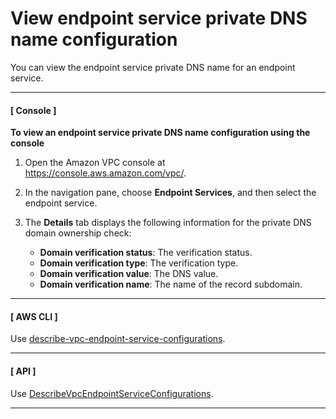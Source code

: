 # View endpoint service private DNS name configuration<a name="view-vpc-endpoint-service-dns-name"></a>

You can view the endpoint service private DNS name for an endpoint service\.

------
#### [ Console ]

**To view an endpoint service private DNS name configuration using the console**

1. Open the Amazon VPC console at [https://console\.aws\.amazon\.com/vpc/](https://console.aws.amazon.com/vpc/)\.

1. In the navigation pane, choose **Endpoint Services**, and then select the endpoint service\.

1. The **Details** tab displays the following information for the private DNS domain ownership check:
   + **Domain verification status**: The verification status\.
   + **Domain verification type**: The verification type\.
   + **Domain verification value**: The DNS value\.
   + **Domain verification name**: The name of the record subdomain\.

------
#### [ AWS CLI ]

Use [describe\-vpc\-endpoint\-service\-configurations](https://docs.aws.amazon.com/cli/latest/reference/ec2/describe-vpc-endpoint-service-configurations.html)\.

------
#### [ API ]

Use [DescribeVpcEndpointServiceConfigurations](https://docs.aws.amazon.com/AWSEC2/latest/APIReference/API_DescribeVpcEndpointServiceConfigurations.html)\.

------